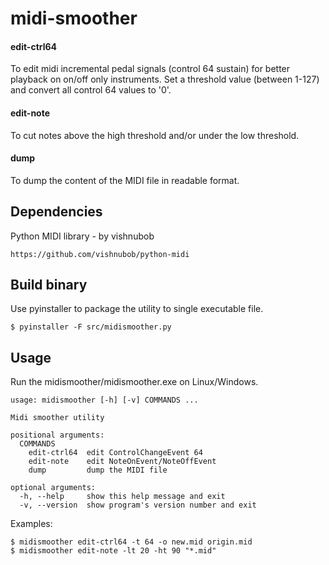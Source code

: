 # midi-smoother

#### edit-ctrl64
To edit midi incremental pedal signals (control 64 sustain) for better playback on on/off only instruments. Set a threshold value (between 1-127) and convert all control 64 values to '0'.

#### edit-note
To cut notes above the high threshold and/or under the low threshold.

#### dump
To dump the content of the MIDI file in readable format.

## Dependencies

Python MIDI library - by vishnubob

    https://github.com/vishnubob/python-midi

## Build binary

Use pyinstaller to package the utility to single executable file.

    $ pyinstaller -F src/midismoother.py

## Usage

Run the midismoother/midismoother.exe on Linux/Windows.

    usage: midismoother [-h] [-v] COMMANDS ...

    Midi smoother utility

    positional arguments:
      COMMANDS
        edit-ctrl64  edit ControlChangeEvent 64
        edit-note    edit NoteOnEvent/NoteOffEvent
        dump         dump the MIDI file

    optional arguments:
      -h, --help     show this help message and exit
      -v, --version  show program's version number and exit

Examples:

    $ midismoother edit-ctrl64 -t 64 -o new.mid origin.mid
    $ midismoother edit-note -lt 20 -ht 90 "*.mid"
    
